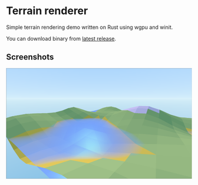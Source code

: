 # Terrain renderer
Simple terrain rendering demo written on Rust using wgpu and winit.

You can download binary from [latest release](https://github.com/arsuhinars/terrain_renderer/releases).

## Screenshots
<img src="./assets/screenshot_0.png" height="300">
